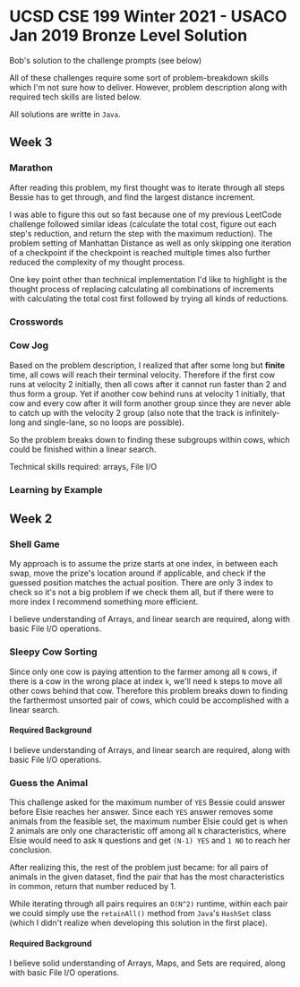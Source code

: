 # UCSD CSE 199 Winter 2021 - USACO Jan 2019 Bronze Level Solution
Bob's solution to the challenge prompts (see below)

All of these challenges require some sort of problem-breakdown skills which I'm not sure how to deliver. However, problem description along with required tech skills are listed below.

All solutions are writte in `Java`.

## Week 3
### Marathon
After reading this problem, my first thought was to iterate through all steps Bessie has to get through, and find the largest distance increment.

I was able to figure this out so fast because one of my previous LeetCode challenge followed similar ideas (calculate the total cost, figure out each step's reduction, and return the step with the maximum reduction). The problem setting of Manhattan Distance as well as only skipping one iteration of a checkpoint if the checkpoint is reached multiple times also further reduced the complexity of my thought process.

One key point other than technical implementation I'd like to highlight is the thought process of replacing calculating all combinations of increments with calculating the total cost first followed by trying all kinds of reductions.

### Crosswords

### Cow Jog 
Based on the problem description, I realized that after some long but **finite** time, all cows will reach their terminal velocity. Therefore if the first cow runs at velocity 2 initially, then all cows after it cannot run faster than 2 and thus form a group. Yet if another cow behind runs at velocity 1 initially, that cow and every cow after it will form another group since they are never able to catch up with the velocity 2 group (also note that the track is infinitely-long and single-lane, so no loops are possible).

So the problem breaks down to finding these subgroups within cows, which could be finished within a linear search.

Technical skills required: arrays, File I/O

### Learning by Example

## Week 2
### Shell Game
My approach is to assume the prize starts at one index, in between each swap, move the prize's location around if applicable, and check if the guessed position matches the actual position. There are only 3 index to check so it's not a big problem if we check them all, but if there were to more index I recommend something more efficient.

I believe understanding of Arrays, and linear search are required, along with basic File I/O operations.

### Sleepy Cow Sorting
Since only one cow is paying attention to the farmer among all `N` cows, if there is a cow in the wrong place at index `k`, we'll need `k` steps to move all other cows behind that cow. Therefore this problem breaks down to finding the farthermost unsorted pair of cows, which could be accomplished with a linear search.

#### Required Background
I believe understanding of Arrays, and linear search are required, along with basic File I/O operations.

### Guess the Animal
This challenge asked for the maximum number of `YES` Bessie could answer before Elsie reaches her answer. Since each `YES` answer removes some animals from the feasible set, the maximum number Elsie could get is when 2 animals are only one characteristic off among all `N` characteristics, where Elsie would need to ask `N` questions and get `(N-1) YES` and `1 NO` to reach her conclusion.

After realizing this, the rest of the problem just became: for all pairs of animals in the given dataset, find the pair that has the most characteristics in common, return that number reduced by 1. 

While iterating through all pairs requires an `O(N^2)` runtime, within each pair we could simply use the `retainAll()` method from `Java`'s `HashSet` class (which I didn't realize when developing this solution in the first place).

#### Required Background
I believe solid understanding of Arrays, Maps, and Sets are required, along with basic File I/O operations.
